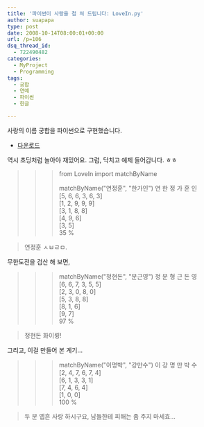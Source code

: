 ```yaml
---
title: '파이썬이 사랑을 첨 쳐 드립니다: LoveIn.py'
author: suapapa
type: post
date: 2008-10-14T08:00:01+00:00
url: /p=106
dsq_thread_id:
  - 722490482
categories:
  - MyProject
  - Programming
tags:
  - 궁합
  - 연예
  - 파이썬
  - 한글

---
```

사랑의 이름 궁합을 파이썬으로 구현했습니다.

- [다운로드](https://homin.dev/svn/OneFiler/LoveIn)

역시 초딩처럼 놀아야 재밌어요. 그럼, 닥치고 예제 들어갑니다. ㅎㅎ



>>> from LoveIn import matchByName  
>>>  
>>> matchByName("연정훈", "한가인")
연 한 정 가 훈 인  
[5, 6, 6, 3, 6, 3]  
[1, 2, 9, 9, 9]  
[3, 1, 8, 8]  
[4, 9, 6]  
[3, 5]  
35 %

> 연정훈 ㅅㅂㄹㅁ.

무한도전을 검산 해 보면,

>>> matchByName("정현돈", "문근영")
정 문 형 근 돈 영  
[6, 6, 7, 3, 5, 5]  
[2, 3, 0, 8, 0]  
[5, 3, 8, 8]  
[8, 1, 6]  
[9, 7]  
97 %

> 정현돈 화이륑!

그리고, 이걸 만들어 본 계기&#8230;

>>> matchByName("이명박", "강만수")
이 강 명 만 박 수  
[2, 4, 7, 6, 7, 4]  
[6, 1, 3, 3, 1]  
[7, 4, 6, 4]  
[1, 0, 0]  
100 %

> 두 분 옙흔 사랑 하시구요, 남들한테 피해는 좀 주지 마세효&#8230;